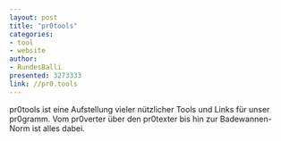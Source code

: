 ```yaml
---
layout: post
title: "pr0tools"
categories:
- tool
- website
author:
- RundesBalli
presented: 3273333
link: //pr0.tools
---
```


pr0tools ist eine Aufstellung vieler nützlicher Tools und Links für unser pr0gramm. Vom pr0verter über den pr0texter bis hin zur Badewannen-Norm ist alles dabei.
